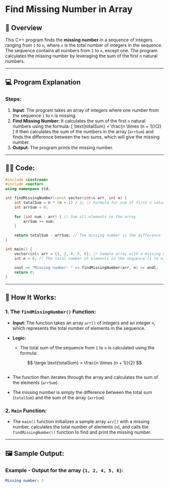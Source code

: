 # Find Missing Number in Array

## 📝 **Overview**

This C++ program finds the **missing number** in a sequence of integers ranging from `1` to `n`, where `n` is the total number of integers in the sequence. The sequence contains all numbers from `1` to `n`, except one. The program calculates the missing number by leveraging the sum of the first `n` natural numbers.

---

## 💻 **Program Explanation**

### **Steps**:
1. **Input**: The program takes an array of integers where one number from the sequence `1` to `n` is missing.
2. **Find Missing Number**: It calculates the sum of the first `n` natural numbers using the formula: 
   \[
   \text{totalSum} = \frac{n \times (n + 1)}{2}
   \]
   It then calculates the sum of the numbers in the array (`arrSum`) and finds the difference between the two sums, which will give the missing number.
3. **Output**: The program prints the missing number.

---

## 🧑‍💻 **Code**:

```cpp
#include <iostream>
#include <vector>
using namespace std;

int findMissingNumber(const vector<int>& arr, int n) {
    int totalSum = n * (n + 1) / 2; // Formula for sum of first n natural numbers
    int arrSum = 0;
    
    for (int num : arr) { // Sum all elements in the array
        arrSum += num;
    }
    
    return totalSum - arrSum; // The missing number is the difference
}

int main() {
    vector<int> arr = {1, 2, 4, 5, 6}; // Sample array with a missing number
    int n = 6; // The total number of elements in the sequence (1 to n)
    
    cout << "Missing number: " << findMissingNumber(arr, n) << endl;
    return 0;
}
```

---
## 🚀 How It Works:
### 1. The `findMissingNumber()` Function:
- **Input**: The function takes an array `arr[]` of integers and an integer `n`, which represents the total number of elements in the sequence.

- **Logic:**

  - The total sum of the sequence from `1` to `n` is calculated using the formula:

$$
\large \text{totalSum} = \frac{n \times (n + 1)}{2}
$$
##

  - The function then iterates through the array and calculates the sum of the elements (`arrSum`).

  - The missing number is simply the difference between the total sum (`totalSum`) and the sum of the array (`arrSum`).

### 2. `Main` Function:
- The `main()` function initializes a sample array `arr[]` with a missing number, calculates the total number of elements (`n`), and calls the `findMissingNumber()` function to find and print the missing number.

---
## 🖼️ Sample Output:
### Example - Output for the array `{1, 2, 4, 5, 6}`:
```yaml
Missing number: 3
```

